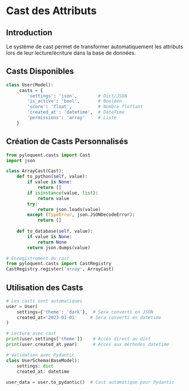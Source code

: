 # Cast des Attributs

## Introduction

Le système de cast permet de transformer automatiquement les attributs lors de leur lecture/écriture dans la base de données.

## Casts Disponibles

```python
class User(Model):
    _casts = {
        'settings': 'json',        # Dict/JSON
        'is_active': 'bool',       # Booléen
        'score': 'float',          # Nombre flottant
        'created_at': 'datetime',  # DateTime
        'permissions': 'array'     # Liste
    }
```

## Création de Casts Personnalisés

```python
from pyloquent.casts import Cast
import json

class ArrayCast(Cast):
    def to_python(self, value):
        if value is None:
            return []
        if isinstance(value, list):
            return value
        try:
            return json.loads(value)
        except (TypeError, json.JSONDecodeError):
            return []
            
    def to_database(self, value):
        if value is None:
            return None
        return json.dumps(value)

# Enregistrement du cast
from pyloquent.casts import CastRegistry
CastRegistry.register('array', ArrayCast)
```

## Utilisation des Casts

```python
# Les casts sont automatiques
user = User(
    settings={'theme': 'dark'},  # Sera converti en JSON
    created_at='2023-01-01'     # Sera converti en datetime
)

# Lecture avec cast
print(user.settings['theme'])    # Accès direct au dict
print(user.created_at.year)      # Accès aux méthodes datetime

# Validation avec Pydantic
class UserSchema(BaseModel):
    settings: dict
    created_at: datetime
    
user_data = user.to_pydantic()  # Cast automatique pour Pydantic
``` 